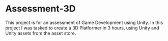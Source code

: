 # Assessment-3D

This project is for an assessment of Game Development using Unity. In this project I was tasked to create a 3D Platformer in 3 hours, using Unity and Unity assets from the asset store.
